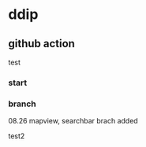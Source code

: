 # ddip

## github action 
test

### start

### branch
08.26 mapview, searchbar brach added

test2


